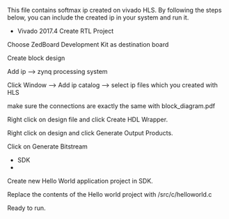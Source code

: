 
This file contains softmax ip created on vivado HLS.
By following the steps below, you can include the created ip in your system and run it.

- Vivado 2017.4
Create RTL Project

Choose ZedBoard Development Kit as destination board

Create block design

Add ip --> zynq processing system

Click Window --> Add ip catalog --> select ip files which you created with HLS

make sure the connections are exactly the same with block_diagram.pdf

Right click on design file and click Create HDL Wrapper.

Right click on design and click Generate Output Products.

Click on Generate Bitstream

- SDK
- 
Create new Hello World application project in SDK.

Replace the contents of the Hello world project with /src/c/helloworld.c

Ready to run.

